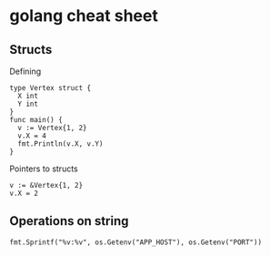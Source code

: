 # golang cheat sheet

## Structs

Defining
```
type Vertex struct {
  X int
  Y int
}
func main() {
  v := Vertex{1, 2}
  v.X = 4
  fmt.Println(v.X, v.Y)
}
```
Pointers to structs
```
v := &Vertex{1, 2}
v.X = 2
```


## Operations on string
```
fmt.Sprintf("%v:%v", os.Getenv("APP_HOST"), os.Getenv("PORT"))
```


